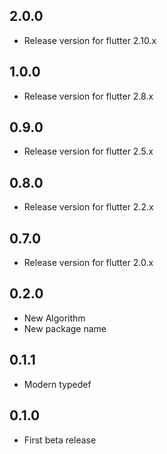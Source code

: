 ## 2.0.0

* Release version for flutter 2.10.x

## 1.0.0

* Release version for flutter 2.8.x

## 0.9.0

* Release version for flutter 2.5.x

## 0.8.0

* Release version for flutter 2.2.x

## 0.7.0

* Release version for flutter 2.0.x

## 0.2.0

* New Algorithm
* New package name

## 0.1.1

* Modern typedef

## 0.1.0

* First beta release

